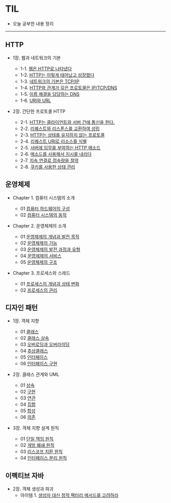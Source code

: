 # TIL
- 오늘 공부한 내용 정리
<hr/>


## HTTP
- 1장. 웹과 네트워크의 기본
  - 1-1. [웹은 HTTP로 나타낸다](https://github.com/JungInBaek/TIL/blob/main/HTTP/웹은_HTTP로_나타낸다_20210829.md)
  - 1-2. [HTTP는 이렇게 태어났고 성장했다](https://github.com/JungInBaek/TIL/blob/main/HTTP/HTTP는_이렇게_태어났고_성장했다_20210829.md)
  - 1-3. [네트워크의 기본은 TCP/IP](https://github.com/JungInBaek/TIL/blob/main/HTTP/네트워크의_기본은_TCP／IP_20210829.md)
  - 1-4. [HTTP와 관계가 깊은 프로토콜은 IP/TCP/DNS](https://github.com/JungInBaek/TIL/blob/main/HTTP/HTTP와_관계가_깊은_프로토콜은_IP／TCP／DNS_20210829.md)
  - 1-5. [이름 해결을 담당하는 DNS](https://github.com/JungInBaek/TIL/blob/main/HTTP/이름_해결을_담당하는_DNS_20210829.md)
  - 1-6. [URI와 URL](https://github.com/JungInBaek/TIL/blob/main/HTTP/URI와_URL_20210829.md)

- 2장. 간단한 프로토콜 HTTP
  - 2-1. [HTTP는 클라이언트와 서버 간에 통신을 한다.](https://github.com/JungInBaek/TIL/blob/main/HTTP/HTTP는_클라이언트와_서버_간에_통신을_한다_20210904.md)
  - 2-2. [리퀘스트와 리스폰스를 교환하여 성립](https://github.com/JungInBaek/TIL/blob/main/HTTP/리퀘스트와_리스폰스를_교환하여_성립_20210904.md)
  - 2-3. [HTTP는 상태를 유지하지 않는 프로토콜](https://github.com/JungInBaek/TIL/blob/main/HTTP/HTTP는_상태를_유지하지_않는_프로토콜_20210905.md)
  - 2-4. [리퀘스트 URI로 리소스를 식별](https://github.com/JungInBaek/TIL/blob/main/HTTP/리퀘스트_URI로_리소스를_식별_20210905.md)
  - 2-5. [서버에 임무를 부여하는 HTTP 메소드](https://github.com/JungInBaek/TIL/blob/main/HTTP/서버에_임무를_부여하는_HTTP_메소드_20210905.md)
  - 2-6. [메소드를 사용해서 지시를 내리다](https://github.com/JungInBaek/TIL/blob/main/HTTP/메소드를_사용해서_지시를_내리다_20210905.md)
  - 2-7. [지속 연결로 접속량을 절약](https://github.com/JungInBaek/TIL/blob/main/HTTP/지속_연결로_접속량을_절약_20210905.md)
  - 2-8. [쿠키를 사용한 상태 관리](https://github.com/JungInBaek/TIL/blob/main/HTTP/쿠키를_사용한_상태_관리_20210905.md)

## 운영체제 
- Chapter 1. 컴퓨터 시스템의 소개
  - 01 [컴퓨터 하드웨어의 구성](https://github.com/JungInBaek/TIL/blob/main/OS/컴퓨터_하드웨어의_구성_20210825.md)
  - 02 [컴퓨터 시스템의 동작](https://github.com/JungInBaek/TIL/blob/main/OS/컴퓨터_시스템의_동작_20210825.md)

- Chapter 2. 운영체제의 소개
  - 01 [운영체제의 개념과 발전 목적](https://github.com/JungInBaek/TIL/blob/main/OS/운영체제의_개념과_발전_목적_20210826.md)
  - 02 [운영체제의 기능](https://github.com/JungInBaek/TIL/blob/main/OS/운영체제의_기능_20210826.md)
  - 03 [운영체제의 발전 과정과 유형](https://github.com/JungInBaek/TIL/blob/main/OS/운영체제의_발전_과정과_유형_20210826.md)
  - 04 [운영체제의 서비스](https://github.com/JungInBaek/TIL/blob/main/OS/운영체제의_서비스_20210826.md)
  - 05 [운영체제의 구조](https://github.com/JungInBaek/TIL/blob/main/OS/운영체제의_구조_20210826.md)

- Chapter 3. 프로세스와 스레드
  - 01 [프로세스의 개념과 상태 변화](http://github.com/JungInBaek/TIL/blob/main/OS/프로세스의_개념과_상태_변화_20210828.md)
  - 02 [프로세스의 관리](http://github.com/JungInBaek/TIL/blob/main/OS/프로세스의_관리_20210828.md)


## 디자인 패턴
- 1장. 객체 지향
  - 01 [클래스](http://github.com/JungInBaek/TIL/blob/main/DesignPattern/클래스_20210829.md)
  - 02 [클래스 상속](http://github.com/JungInBaek/TIL/blob/main/DesignPattern/클래스_상속_20210829.md)
  - 03 [오버로딩과 오버라이딩](http://github.com/JungInBaek/TIL/blob/main/DesignPattern/오버로딩과_오버라이딩_20210829.md)
  - 04 [추상클래스](http://github.com/JungInBaek/TIL/blob/main/DesignPattern/추상클래스_20210829.md)
  - 05 [인터페이스](http://github.com/JungInBaek/TIL/blob/main/DesignPattern/인터페이스_20210829.md)
  - 06 [인터페이스 구현](http://github.com/JungInBaek/TIL/blob/main/DesignPattern/인터페이스_구현_20210829.md)

- 2장. 클래스 관계와 UML
  - 01 [상속](http://github.com/JungInBaek/TIL/blob/main/DesignPattern/상속_20210830.md)
  - 02 [구현](http://github.com/JungInBaek/TIL/blob/main/DesignPattern/구현_20210830.md)
  - 03 [연관](http://github.com/JungInBaek/TIL/blob/main/DesignPattern/연관_20210830.md)
  - 04 [집합](http://github.com/JungInBaek/TIL/blob/main/DesignPattern/집합_20210830.md)
  - 05 [합성](http://github.com/JungInBaek/TIL/blob/main/DesignPattern/합성_20210830.md)
  - 06 [의존](http://github.com/JungInBaek/TIL/blob/main/DesignPattern/의존_20210830.md)

- 3장. 객체 지향 설계 원칙
  - 01 [단일 책임 원칙](http://github.com/JungInBaek/TIL/blob/main/DesignPattern/단일_책임_원칙_20210902.md)
  - 02 [개방 폐쇄 원칙](http://github.com/JungInBaek/TIL/blob/main/DesignPattern/개방_폐쇄_원칙_20210903.md)
  - 03 [리스코프 치환 원칙](http://github.com/JungInBaek/TIL/blob/main/DesignPattern/리스코프_치환_원칙_20210904.md)
  - 04 [인터페이스 분리 원칙](http://github.com/JungInBaek/TIL/blob/main/DesignPattern/인터페이스_분리_원칙_20210906.md)

## 이펙티브 자바
- 2장. 객체 생성과 파괴
  - 아이템 1. [생성자 대신 정적 팩터리 메서드를 고려하라](http://github.com/JungInBaek/TIL/blob/main/EffectiveJava/생성자_대신_정적_팩터리_메서드를_고려하라_20210829.md)